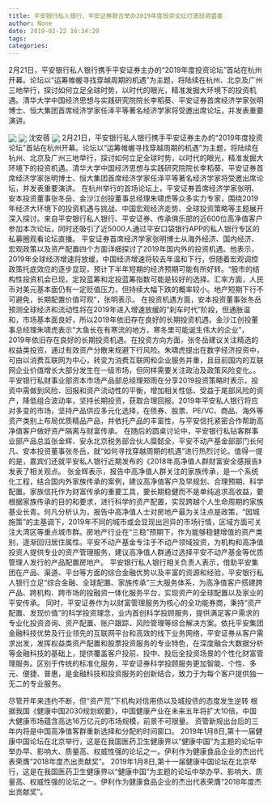```yaml
---
title: 平安银行私人银行、平安证券联合举办2019年度投资论坛打造投资盛宴
author: None
date: 2019-02-22 16:34:29
tags: 
categories: 
---
```

2月21日，平安银行私人银行携手平安证券主办的“2019年度投资论坛”首站在杭州开幕。论坛以“运筹帷幄寻找穿越周期的机遇”为主题，将陆续在杭州、北京及广州三地举行，探讨如何立足全球时势，以时代的眼光，精准发掘大环境下的投资机遇。清华大学中国经济思想与实践研究院院长李稻葵、平安证券首席经济学家张明博士、恒大集团首席经济学家任泽平等著名经济学家将受邀出席论坛，并发表重要演讲。
<!-- more -->
<img align="center" border="0" src="https://imgcdn.yicai.com/uppics/images/2019/02/9af43c798f49f05ceb37a8ae56069311.jpg" />
<img align="center" border="0" src="https://imgcdn.yicai.com/uppics/images/2019/02/9597f82609931c7bb3a15024946d6c38.jpg" />
沈安蓓
<img align="center" border="0" src="https://imgcdn.yicai.com/uppics/images/2019/02/2603c1b95a77e21f9d14592feb3deff0.jpg" />
2月21日，平安银行私人银行携手平安证券主办的“2019年度投资论坛”首站在杭州开幕。论坛以“运筹帷幄寻找穿越周期的机遇”为主题，将陆续在杭州、北京及广州三地举行，探讨如何立足全球时势，以时代的眼光，精准发掘大环境下的投资机遇。清华大学中国经济思想与实践研究院院长李稻葵、平安证券首席经济学家张明博士、恒大集团首席经济学家任泽平等著名经济学家将受邀出席论坛，并发表重要演讲。
在杭州举行的首场论坛上，平安证券首席经济学家张明、安本投资董事张冬岳、金沙江创投董事总经理朱啸虎等众多实力专家，围绕2019年经济大环境下的投资机遇与挑战、中国宏观经济走势、全球投资策略等主题展开深入探讨。来自平安银行私人银行、平安证券、传承俱乐部的近600位高净值客户参加本次论坛，同时还吸引了近5000人通过平安口袋银行APP的私人银行专区的私募圈观看论坛直播。
平安证券首席经济学家张明博士从海外经济、国内经济、宏观政策以及资产配置四个方面详细探讨了2019年国内外的投资机遇。他表示，2019年全球经济增速将放缓，中国经济增速将较去年温和下行，但随着宏观调控政策托底效应的逐步显现，预计下半年短期的经济预期可能有所好转。“股市的结构性投资机会已现，定投蓝筹和定投蓝筹指数可能是较好的选择。汇率方面，人民币对美元基本面仍有一定贬值压力，但持续大幅下跌的概率较小。地产短期下行不可避免，长期配置价值可观”，张明表示。
在投资机遇方面，安本投资董事张冬岳预测全球经济和流动性将在2019年进入增速放缓的“刹车时代”阶段，但通胀温和，市场基本面良好，所以2019年依旧存在良好的长期投资机遇。金沙江创投董事总经理朱啸虎表示“大鱼长在有寒流的地方，寒冬里可能诞生伟大的企业”，2019年依旧存在良好的长期投资机遇。在投资方向方面，张冬岳建议关注精选的权益类投资，通过有效资产分散来规避下行风险。朱啸虎提出在数字经济投资中，可由以消费互联网为中心，转变为消费互联网和企业服务并重，且目前国内的互联网企业价值增长大部分发生在一级市场，但同样需要关注政治及政策风险变化。。
平安银行私财事业部资本市场产品部总经理郑雨在分享2019投资策略时表示，投资中需做到风险、回报和资产流动性的平衡，增加相关性低、受益于尾部风险的资产，降低组合波动率，坚持长期投资，获取合理回报。2019年平安私人银行将应对多变的市场，坚持产品供应多元化选择，在债券、股票、PE/VC、商品、海外等资产类别上布局优质精品产品，并依托产品的丰富性，与平安信托紧密合作帮助高净值客户做好资产隔离与财富传承。
在随后的圆桌讨论中，平安银行私钻客群事业部产品总监张金辉、安永北京税务部合伙人糜懿全，平安不动产基金部部门长何凡、安本投资董事张冬岳，就“如何寻找穿越周期的机遇”进行热烈讨论。值得一提的是，嘉宾们还就平安私人银行近期发布的《2018年高净值人群财富安全感报告》发表了相关观点。
张金辉表示，报告中高净值人群关注的家族传承，是一个系统化工程，结合国内外家族传承的案例，建议高净值客户及早规划、合理预期、科学配置。家族信托作为财富传承的重要工具，要长期稳健而不是单纯追求高收益，要根据家族传承的目的和要求，进行科学的资产配置，实现跨越个人生命周期的家族基业长青。何凡分析认为，报告中高净值人士对房地产最为关注点是政策，“因城施策”的主基调下，2019年不同的城市或会显现出迥异的市场行情，区域方面可关注大湾区等重点城市群。房地产行业在“三稳”预期下，作为能够稳健增值的资产类别，逐渐回归居住属性。平安不动产基金专注于不动产领域投资，为机构和高净值投资人提供专业的资产管理服务，建议高净值人群通过选择平安不动产基金等优质管理人发行的产品配置房地产。
平安银行私人银行相关负责人表示，借助平安集团在产品、渠道、平台等方面的综合金融优势以及丰富的资源和经验，平安银行私人银行立足“综合金融、全球配置、家族传承”三大服务体系，为高净值客户搭建跨产品、跨机构、跨市场的投融资一体化服务平台，实现资产的全球配置以及家业的平安传承。
同时，平安证券作为以财富管理服务为核心的全功能券商，秉持“资产配置、发现价值”的科学投资理念，业内首创科学投顾服务，提供满足客户需求的专业化投资咨询、资产配置、账户跟踪、风险管理等综合解决方案。依托平安集团金融科技优势及行业领先的互联网平台和高效的线下业务网络，平安证券从客户需求出发，发挥权益类资产配置和股票投资服务的专业特色，在深度融合大数据分析等金融科技的基础上，提供覆盖客户投前、投中、投后全投资场景的个性化财富管理服务。区别于传统的标准化服务，平安证券科学投顾服务更加智能、个性、多元、便捷、普惠，是金融科技和投资服务的创新结合，致力于为每个客户提供独一无二的专业服务。
 
 
尽管开年来违约不断，但“资产荒”下机构对信用债以及城投债的态度发生逆转
根据我国《健康中国2030规划纲要》，中国健康产业在未来五年将扩大10倍，中国大健康市场蕴含高达16万亿元的市场规模，前景不可限量。
资管新规出台后的三年内将是中国高净值客群重新选择和分配的时间窗口。
2019年1月8日,第十一届健康中国论坛在北京举行，这是在我国医药卫生健康界以“健康中国”为主题的论坛中举办早、影响大、质量高、权威性强的论坛之一。伊利作为健康食品企业的杰出代表荣膺“2018年度杰出贡献奖”。
2019年1月8日,第十一届健康中国论坛在北京举行，这是在我国医药卫生健康界以“健康中国”为主题的论坛中举办早、影响大、质量高、权威性强的论坛之一。伊利作为健康食品企业的杰出代表荣膺“2018年度杰出贡献奖”。
